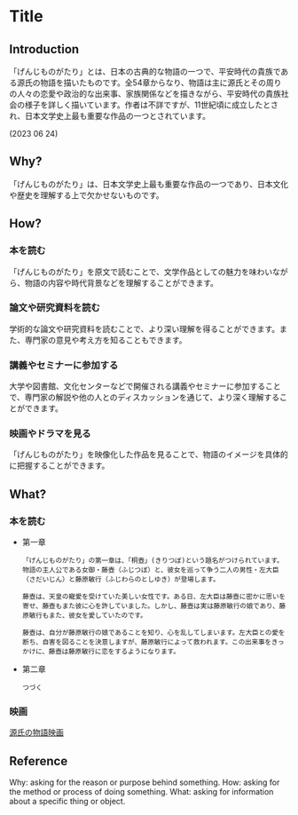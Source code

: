 # Title

## Introduction

「げんじものがたり」とは、日本の古典的な物語の一つで、平安時代の貴族である源氏の物語を描いたものです。全54章からなり、物語は主に源氏とその周りの人々の恋愛や政治的な出来事、家族関係などを描きながら、平安時代の貴族社会の様子を詳しく描いています。作者は不詳ですが、11世紀頃に成立したとされ、日本文学史上最も重要な作品の一つとされています。

(2023 06 24)

## Why?

「げんじものがたり」は、日本文学史上最も重要な作品の一つであり、日本文化や歴史を理解する上で欠かせないものです。

## How?

### 本を読む

「げんじものがたり」を原文で読むことで、文学作品としての魅力を味わいながら、物語の内容や時代背景などを理解することができます。

### 論文や研究資料を読む

学術的な論文や研究資料を読むことで、より深い理解を得ることができます。また、専門家の意見や考え方を知ることもできます。

### 講義やセミナーに参加する

大学や図書館、文化センターなどで開催される講義やセミナーに参加することで、専門家の解説や他の人とのディスカッションを通じて、より深く理解することができます。

### 映画やドラマを見る

「げんじものがたり」を映像化した作品を見ることで、物語のイメージを具体的に把握することができます。

## What?

### 本を読む

* 第一章
  ```
  「げんじものがたり」の第一章は、「桐壺」(きりつぼ)という題名がつけられています。物語の主人公である女御・藤壺（ふじつぼ）と、彼女を巡って争う二人の男性・左大臣（さだいじん）と藤原敏行（ふじわらのとしゆき）が登場します。
  
  藤壺は、天皇の寵愛を受けていた美しい女性です。ある日、左大臣は藤壺に密かに思いを寄せ、藤壺もまた彼に心を許していました。しかし、藤壺は実は藤原敏行の娘であり、藤原敏行もまた、彼女を愛していたのです。
  
  藤壺は、自分が藤原敏行の娘であることを知り、心を乱してしまいます。左大臣との愛を断ち、自害を図ることを決意しますが、藤原敏行によって救われます。この出来事をきっかけに、藤壺は藤原敏行に恋をするようになります。
  ```
* 第二章
  ```
  つづく
  ```

### 映画

[源氏の物語映画](https://www.youtube.com/watch?v=EEn_YsJ-038)

## Reference

Why: asking for the reason or purpose behind something.
How: asking for the method or process of doing something.
What: asking for information about a specific thing or object.

